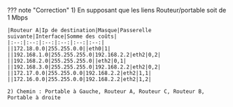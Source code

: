 ??? note "Correction"
    1) En supposant que les liens Routeur/portable soit de 1 Mbps

    |Routeur A|Ip de destination|Masque|Passerelle suivante|Interface|Somme des coûts|
    |:--:|:--:|:--:|:--:|:--:|:--:|
    ||172.18.0.0|255.255.0.0||eth0|1|
    ||192.168.1.0|255.255.255.0|192.168.2.2|eth2|0,2|
    ||192.168.2.0|255.255.255.0||eth2|0,1|
    ||192.168.3.0|255.255.255.0|192.168.2.2|eth2|0,2|
    ||172.17.0.0|255.255.0.0|192.168.2.2|eth2|1,1|
    ||172.16.0.0|255.255.0.0|192.168.2.2|eth2|1,2|

    2) Chemin : Portable à Gauche, Routeur A, Routeur C, Routeur B, Portable à droite
